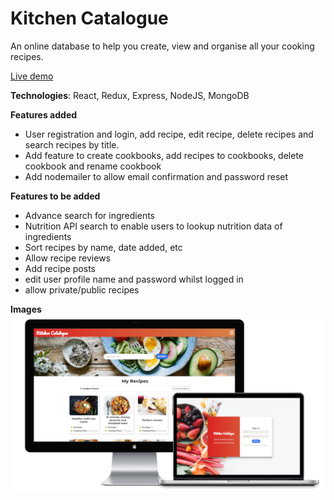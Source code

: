 # Kitchen Catalogue

An online database to help you create, view and organise all your cooking recipes.

[Live demo](https://kitchencatalogue.theaspiringwebdeveloper.com "Kitchen Catalogue")

**Technologies**: React, Redux, Express, NodeJS, MongoDB


**Features added**

- User registration and login, add recipe, edit recipe, delete recipes and search recipes by title.
- Add feature to create cookbooks, add recipes to cookbooks, delete cookbook and rename cookbook
- Add nodemailer to allow email confirmation and password reset

**Features to be added**
- Advance search for ingredients
- Nutrition API search to enable users to lookup nutrition data of ingredients
- Sort recipes by name, date added, etc
- Allow recipe reviews
- Add recipe posts
- edit user profile name and password whilst logged in
- allow private/public recipes

**Images**
![alt text](https://github.com/PleatherShaman/portfolio/blob/master/images/tester.png "Logo Title Text 1")
